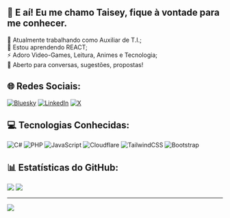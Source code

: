 ## 💫 E aí! Eu me chamo Taisey, fique à vontade para me conhecer.
🔭 Atualmente trabalhando como Auxiliar de T.I.;<br>🌱 Estou aprendendo REACT;<br>⚡ Adoro Video-Games, Leitura, Animes e Tecnologia;<br>💬 Aberto para conversas, sugestões, propostas!


## 🌐 Redes Sociais:
[![Bluesky](https://img.shields.io/badge/bluesky-0285FF?style=for-the-badge&logo=bluesky&logoColor=%23FFFFFF)](https://bsky.app/profile/ikuyumi.bsky.social) [![LinkedIn](https://img.shields.io/badge/LinkedIn-%230077B5.svg?logo=linkedin&logoColor=white)](https://linkedin.com/in/rafael-taisey-nomoto-leme-46066b279 ) [![X](https://img.shields.io/badge/X-black.svg?logo=X&logoColor=white)](https://x.com/ikuyumi_rt) 

## 💻 Tecnologias Conhecidas:
![C#](https://img.shields.io/badge/c%23-%23239120.svg?style=for-the-badge&logo=csharp&logoColor=white) ![PHP](https://img.shields.io/badge/php-%23777BB4.svg?style=for-the-badge&logo=php&logoColor=white) ![JavaScript](https://img.shields.io/badge/javascript-%23323330.svg?style=for-the-badge&logo=javascript&logoColor=%23F7DF1E) ![Cloudflare](https://img.shields.io/badge/Cloudflare-F38020?style=for-the-badge&logo=Cloudflare&logoColor=white) ![TailwindCSS](https://img.shields.io/badge/tailwindcss-%2338B2AC.svg?style=for-the-badge&logo=tailwind-css&logoColor=white) ![Bootstrap](https://img.shields.io/badge/bootstrap-%238511FA.svg?style=for-the-badge&logo=bootstrap&logoColor=white)
## 📊 Estatísticas do GitHub:
![](https://github-readme-stats.vercel.app/api?username=Ikuyumi&theme=dark&hide_border=false&include_all_commits=false&count_private=false)
![](https://github-readme-stats.vercel.app/api/top-langs/?username=Ikuyumi&theme=dark&hide_border=false&include_all_commits=false&count_private=false&layout=compact)

---
[![](https://visitcount.itsvg.in/api?id=Ikuyumi&icon=0&color=1)](https://visitcount.itsvg.in)

<!-- Proudly created with GPRM ( https://gprm.itsvg.in ) -->
